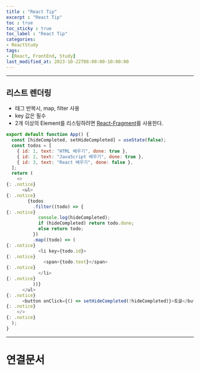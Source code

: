 ```yaml
---
title : "React Tip"
excerpt : "React Tip"
toc : true
toc_sticky : true
toc_label : "React Tip"
categories:
- ReactStudy
tags:
- [React, FrontEnd, Study]
last_modified_at: 2023-10-22T08:00:00-10:00:00
---
```

  
---
  
## 리스트 렌더링
- 태그 반복시, map, filter 사용
- key 값은 필수
- 2개 이상의 Element를 리스팅하려면 [React-Fragment](../../reactstudy/reactstudy-React-Fragment)를 사용한다.
  
```javascript
export default function App() {
  const [hideCompleted, setHideCompleted] = useState(false);
  const todos = [
    { id: 1, text: "HTML 배우기", done: true },
    { id: 2, text: "JavaScript 배우기", done: true },
    { id: 3, text: "React 배우기", done: false },
  ];
  return (
    <> 
{: .notice}  
      <ul> 
{: .notice}  
        {todos
          .filter((todo) => { 
{: .notice}  
            console.log(hideCompleted);
            if (hideCompleted) return todo.done;
            else return todo;
          })
          .map((todo) => ( 
{: .notice}  
            <li key={todo.id}> 
{: .notice}  
              <span>{todo.text}</span> 
{: .notice}  
            </li> 
{: .notice}  
          ))}
      </ul> 
{: .notice}  
      <button onClick={() => setHideCompleted(!hideCompleted)}>토글</button> 
{: .notice}  
    </> 
{: .notice}  
  );
}
```

---
  
# 연결문서
